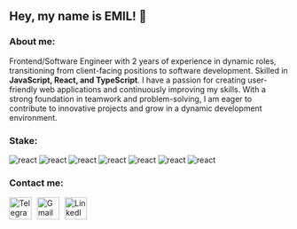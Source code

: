 ## Hey, my name is EMIL! 👋

### About me:
Frontend/Software Engineer with 2 years of experience in dynamic roles, transitioning from client-facing positions to software development. Skilled in __JavaScript, React, and TypeScript__. I have a passion for creating user-friendly web applications and continuously improving my skills. With a strong foundation in teamwork and problem-solving, I am eager to contribute to innovative projects and grow in a dynamic development environment.

### Stake:

![react](https://img.shields.io/badge/-TYPESCRIPT-700CF5?style=for-the-badge&logo=typescript&logoColor=3178C6&color=333)
![react](https://img.shields.io/badge/-JAVASCRIPT-700CF5?style=for-the-badge&logo=javascript&logoColor=FFFF00&color=333)
![react](https://img.shields.io/badge/-REACT-700CF5?style=for-the-badge&logo=react&logoColor=61DAFB&color=333)
![react](https://img.shields.io/badge/-REDUX-700CF5?style=for-the-badge&logo=redux&logoColor=764ABC&color=333)
![react](https://img.shields.io/badge/-NPM-700CF5?style=for-the-badge&logo=npm&logoColor=CB3837&color=333)
![react](https://img.shields.io/badge/-vite-700CF5?style=for-the-badge&logo=vite&logoColor=646CFF&color=333)
![react](https://img.shields.io/badge/-git-700CF5?style=for-the-badge&logo=git&logoColor=F05032&color=333)


### Contact me: 

<div style="display: flex; gap: 10px; margin-right: 30px;">
  <a href="https://t.me/Emil_G_G" target="_blank">
    <img src="https://cdn-icons-png.flaticon.com/512/2111/2111646.png" width="40" height="40" alt="Telegram icon" />
  </a>
  
  <a href="mailto:example@gmail.com" target="_blank">
    <img src="https://cdn-icons-png.flaticon.com/512/5968/5968534.png" width="40" height="40" alt="Gmail icon" />
  </a>
  
  <a href="https://www.linkedin.com/in/emil-haraiev-891672238/" target="_blank">
    <img src="https://cdn-icons-png.flaticon.com/512/174/174857.png" width="40" height="40" alt="LinkedIn icon" />
  </a>
</div>
